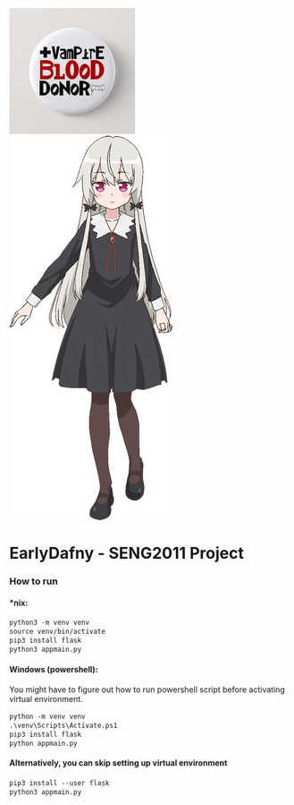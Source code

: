 ![Real vampire](/static/vampire_logo.jpg)
![vampire](/static/sophie_twilight.png)

# EarlyDafny - SENG2011 Project

### How to run
#### *nix:
```
python3 -m venv venv
source venv/bin/activate
pip3 install flask
python3 appmain.py
```
#### Windows (powershell):
You might have to figure out how to run powershell script before activating virtual environment.
```
python -m venv venv
.\venv\Scripts\Activate.ps1
pip3 install flask
python appmain.py
```

#### Alternatively, you can skip setting up virtual environment
```
pip3 install --user flask
python3 appmain.py
```
